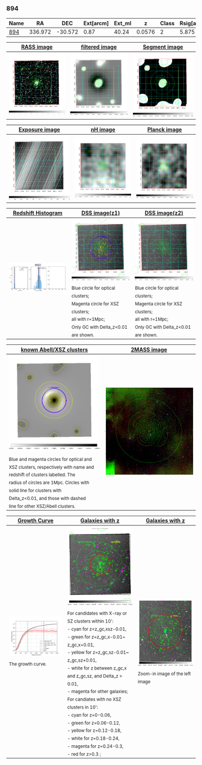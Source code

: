 <div STYLE="page-break-after: always;"></div>

### 894

|Name          |RA          |DEC      | Ext[arcm] | Ext_ml | z    | Class| Rsig[arcmin] | CRsig[c/s] | CR500[c/s] | R500[Mpc] |L500[erg/s]|F500[erg/s/cm^2]| M500[Msun]|Tx[keV]|beta|GC(XSZ,Delta_z<0.01)| GC(OPT,Delta_z<0.01)|GC|alias|
|--------------|------------|------------|---|---|-----------|--------|------|------|----|----|----|----|----|----|----|----|----|----|---|
|[894](script/894.md)     | 336.972       | -30.572       | 0.87    | 40.24   | 0.0576 | 2   | 5.875 |0.511 |0.653 |0.911 |1.037e+44 |1.308e-11 |2.273e+14 |3.619 |1.333 |MCXC, |Wen, |MCXC, |k022|

|[RASS image](../image/894/894_img.pdf)|[filtered image](../image/894/894_fil.pdf)|[Segment image](../image/894/894_seg.pdf)|
|-------------------|--------------------|-------------------|
| <img src="../image/894/894_img.png" width="300">  | <img src="../image/894/894_fil.png" width="300">   | <img src="../image/894/894_seg.png" width="300">  |

|[Exposure image](../image/894/894_mex.pdf)| [nH image](../image/894/894_nh.pdf)| [Planck image](../image/894/894_p.pdf)|
|-------------------|--------------------|-------------------|
|<img src="../image/894/894_mex.png" width="300">   | <img src="../image/894/894_nh.png" width="300">    | <img src="../image/894/894_p.png" width="300"> |

|[Redshift Histogram](../image/894/894_zg.pdf) | [DSS image(z1)](../image/894/894_dss_z1.pdf)      |  [DSS image(z2)](../image/894/894_dss_z2.pdf)    |
|-------------------|--------------------|-------------------|
|<img src="../image/894/894_zg.png" width="300"> |<img src="../image/894/894_dss_z1.png" width="300"> <sub><br>Blue circle for optical clusters; <br>Magenta circle for XSZ clusters; <br>all with r=1Mpc; <br>Only GC with Delta_z<0.01 are shown. </sub>| <img src="../image/894/894_dss_z2.png" width="300"><sub><br>Blue circle for optical clusters; <br>Magenta circle for XSZ clusters; <br>all with r=1Mpc; <br>Only GC with Delta_z<0.01 are shown. </sub> |

|[known Abell/XSZ clusters](../image/894/894_m.pdf) | [2MASS image](../image/894/894_2mass.pdf)      |
|-------------------|-------------------|
|<img src=../image/894/894_m.png width="300"> <sub><br>Blue and magenta circles for optical and <br>XSZ clusters, respectively with name and <br>redshift of clusters labelled. The <br>radius of circles are 1Mpc. Circles with <br>solid line for clusters with <br>Delta_z<0.01, and those with dashed <br>line for other XSZ/Abell clusters.        </sub>|<img src="../image/894/894_2mass.png" width="300">  |

|[Growth Curve](../image/894/894_gca_all.png) |[Galaxies with z](../image/894/894_opt_ned.pdf) |[Galaxies with z](../image/894/894_opt_ned_zoom.pdf) |
|-------------------|-------------------|-------------------|
| <img src="../image/894/894_gca_all.png" width="300"> <sub><br>The growth curve.</sub>| <img src=../image/894/894_opt_ned.png width="300"> <br><sub> For candidates with X-ray or SZ clusters within 10': <br> - cyan for z<z_gc,xsz-0.01, <br> - green for z=z_gc,x-0.01~ z_gc,x+0.01, <br> - yellow for z=z_gc,sz-0.01~ z_gc,sz+0.01, <br> - white for z between z_gc,x and z_gc,sz, and Delta_z > 0.01, <br> - magenta for other galaxies; <br>For candiates with no XSZ clusters in 10': <br> - cyan for z=0-0.06, <br> - green for z=0.06-0.12, <br> - yellow for z=0.12-0.18, <br> - white for z=0.18-0.24, <br> - magenta for z=0.24-0.3, <br> - red for z>0.3 ;  </sub>|<img src=../image/894/894_opt_ned_zoom.png width="300">  <br><sub> Zoom-in image of the left image</sub>|





